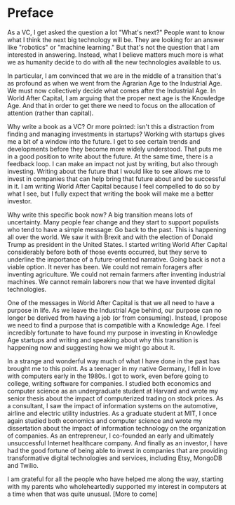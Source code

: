 # Preface

As a VC, I get asked the question a lot "What's next?" People want to know what I think the next big technology will be. They are looking for an answer like "robotics" or "machine learning." But that's not the question that I am interested in answering. Instead, what I believe matters much more is what we as humanity decide to do with all the new technologies available to us.

In particular, I am convinced that we are in the middle of a transition that's as profound as when we went from the Agrarian Age to the Industrial Age. We must now collectively decide what comes after the Industrial Age. In World After Capital, I am arguing that the proper next age is the Knowledge Age. And that in order to get there we need to focus on the allocation of attention (rather than capital). 

Why write a book as a VC? Or more pointed: isn't this a distraction from finding and managing investments in startups? Working with startups gives me a bit of a window into the future. I get to see certain trends and developments before they become more widely understood. That puts me in a good position to write about the future. At the same time, there is a feedback loop. I can make an impact not just by writing, but also through investing. Writing about the future that I would like to see allows me to invest in companies that can help bring that future about and be successful in it. I am writing World After Capital because I feel compelled to do so by what I see, but I fully expect that writing the book will make me a better investor.  

Why write this specific book now? A big transition means lots of uncertainty. Many people fear change and they start to support populists who tend to have a simple message: Go back to the past. This is happening all over the world. We saw it with Brexit and with the election of Donald Trump as president in the United States. I started writing World After Capital considerably before both of those events occurred, but they serve to underline the importance of a future-oriented narrative. Going back is not a viable option. It never has been. We could not remain foragers after inventing agriculture. We could not remain farmers after inventing industrial machines. We cannot remain laborers now that we have invented digital technologies.

One of the messages in World After Capital is that we all need to have a purpose in life. As we leave the Industrial Age behind, our purpose can no longer be derived from having a job (or from consuming). Instead, I propose we need to find a purpose that is compatible with a Knowledge Age. I feel incredibly fortunate to have found my purpose in investing in Knowledge Age startups and writing and speaking about why this transition is happening now and suggesting how we might go about it.

In a strange and wonderful way much of what I have done in the past has brought me to this point. As a teenager in my native Germany, I fell in love with computers early in the 1980s. I got to work, even before going to college, writing software for companies. I studied both economics and computer science as an undergraduate student at Harvard and wrote my senior thesis about the impact of computerized trading on stock prices. As a consultant, I saw the impact of information systems on the automotive, airline and electric utility industries. As a graduate student at MIT, I once again studied both economics and computer science and wrote my dissertation about the impact of information technology on the organization of companies. As an entrepreneur, I co-founded an early and ultimately unsuccessful Internet healthcare company. And finally as an investor, I have had the good fortune of being able to invest in companies that are providing transformative digital technologies and services, including Etsy, MongoDB and Twilio. 

I am grateful for all the people who have helped me along the way, starting with my parents who wholeheartedly supported my interest in computers at a time when that was quite unusual. [More to come]
